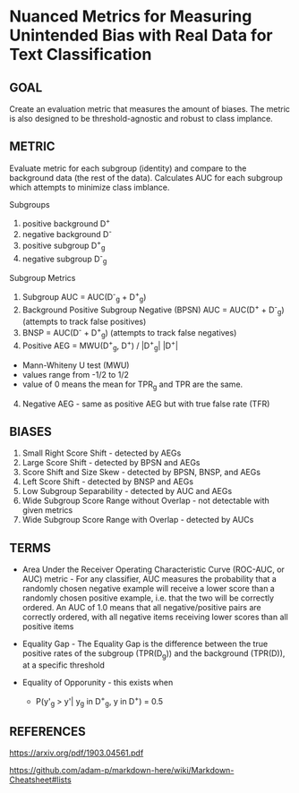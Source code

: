 # Nuanced Metrics for Measuring Unintended Bias with Real Data for Text Classification

## GOAL

Create an evaluation metric that measures the amount of biases.  The metric is also designed to be  threshold-agnostic and robust to class implance.

## METRIC

Evaluate metric for each subgroup (identity) and compare to the background data (the rest of the data).  Calculates AUC for each subgroup which attempts to minimize class imblance.

Subgroups
1. positive background D<sup>+</sup>
2. negative background D<sup>-</sup>
3. positive subgroup D<sup>+</sup><sub>g</sub>
4. negative subgroup D<sup>-</sup><sub>g</sub>

Subgroup Metrics
1. Subgroup AUC = AUC(D<sup>-</sup><sub>g</sub> + D<sup>+</sup><sub>g</sub>)
2. Background Positive Subgroup Negative (BPSN) AUC = AUC(D<sup>+</sup> + D<sup>-</sup><sub>g</sub>) (attempts to track false positives)
3. BNSP = AUC(D<sup>-</sup> + D<sup>+</sup><sub>g</sub>) (attempts to track false negatives)
3. Positive AEG = MWU(D<sup>+</sup><sub>g</sub>, D<sup>+</sup>) / |D<sup>+</sup><sub>g</sub>| |D<sup>+</sup>|
 - Mann-Whiteny U test (MWU)
 - values range from -1/2 to 1/2
 - value of 0 means the mean for TPR<sub>g</sub> and TPR are the same.
4. Negative AEG - same as positive AEG but with true false rate (TFR)

## BIASES

1. Small Right Score Shift - detected by AEGs
2. Large Score Shift - detected by BPSN and AEGs
3. Score Shift and Size Skew - detected by BPSN, BNSP, and AEGs
4. Left Score Shift - detected by BNSP and AEGs
5. Low Subgroup Separability - detected by AUC and AEGs
6. Wide Subgroup Score Range without Overlap - not detectable with given metrics
7. Wide Subgroup Score Range with Overlap - detected by AUCs

## TERMS

 - Area Under the Receiver Operating Characteristic Curve (ROC-AUC, or AUC) metric - For any classifier, AUC measures the probability that a randomly chosen negative example will receive a lower score than a randomly chosen positive example, i.e. that the two will be correctly ordered. An AUC of 1.0 means that all negative/positive pairs are correctly ordered, with all negative items receiving lower scores than all positive items

 - Equality Gap - The Equality Gap is the difference between the true positive rates of the subgroup (TPR(D<sub>g</sub>)) and the background (TPR(D)), at a specific threshold

 - Equality of Opporunity - this exists when
   - P(y'<sub>g</sub> > y'| y<sub>g</sub> in D<sup>+</sup><sub>g</sub>, y in D<sup>+</sup>) = 0.5

## REFERENCES

https://arxiv.org/pdf/1903.04561.pdf

https://github.com/adam-p/markdown-here/wiki/Markdown-Cheatsheet#lists
